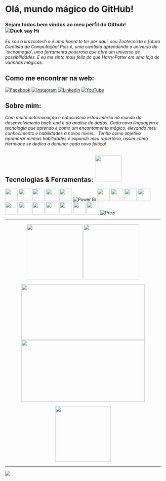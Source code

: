 <!DOCTYPE html>
<html>
  <head>
    <meta charset="UTF-8">
  </head>
  <body>
    <h1>Olá, mundo mágico do GitHub!</h1>
    
### Sejam todos bem vindos ao meu perfil do Github! ![Duck say Hi](https://media.giphy.com/media/26gslMAdctNhu6YnK/giphy.gif?cid=790b7611w8oxncd2arwp4amzu8d71w5yifi6rexaqo8r90hg&ep=v1_stickers_search&rid=giphy.gif&ct=s "This is a sample image.")

*Eu sou a lirazootech e é uma honra te ter por aqui, sou Zootecnista e futura Cientista da Computação! Pois é, uma cientista aprendendo o universo da 'tecnomagia', uma ferramenta poderosa que abre um universo de possibilidades. E eu me sinto mais feliz do que Harry Potter em uma loja de varinhas mágicas.*
## Como me encontrar na web:
<div>

[![Facebook](https://img.shields.io/badge/Facebook-%231877F2.svg?logo=Facebook&logoColor=white)](https://facebook.com/https://www.facebook.com/thayslirav/) [![Instagram](https://img.shields.io/badge/Instagram-%23E4405F.svg?logo=Instagram&logoColor=white)](https://instagram.com/https://www.instagram.com/lirazootech/) [![LinkedIn](https://img.shields.io/badge/LinkedIn-%230077B5.svg?logo=linkedin&logoColor=white)](https://linkedin.com/in/https://www.linkedin.com/in/lirazootech/) [![YouTube](https://img.shields.io/badge/YouTube-%23FF0000.svg?logo=YouTube&logoColor=white)](https://youtube.com/@https://www.youtube.com/@lirazootech) 

## Sobre mim:
*Com muita determinação e entusiasmo estou imersa no mundo do desenvolvimento back-end e da análise de dados. Cada nova linguagem e tecnologia que aprendo é como um encantamento mágico, elevando meu conhecimento e habilidades a novos níveis...*
*Tenho como objetivo aprimorar minhas habilidades e expandir meu repertório, assim como Hermione se dedica a dominar cada novo feitiço!*

## Tecnologias & Ferramentas: <img src="https://media.giphy.com/media/WT9chy8AxXeexEUjWR/giphy.gif?cid=790b7611wuw0t9c5kcff08xqfazb0igzenxij44wy86sb2rj&ep=v1_stickers_search&rid=giphy.gif&ct=s" width="85" height="85"/>

<img loading="lazy" src="https://cdn.jsdelivr.net/gh/devicons/devicon@latest/icons/dotnetcore/dotnetcore-original.svg" width="40" height="40"/> <img loading="lazy" src="https://cdn.jsdelivr.net/gh/devicons/devicon@latest/icons/csharp/csharp-plain.svg" width="40" height="40"/> <img loading="lazy" src="https://cdn.jsdelivr.net/gh/devicons/devicon@latest/icons/docker/docker-original.svg" width="40" height="40"/>
<img loading="lazy" src="https://cdn.jsdelivr.net/gh/devicons/devicon@latest/icons/python/python-original.svg" width="40" height="40"/> <img loading="lazy" src="https://cdn.jsdelivr.net/gh/devicons/devicon@latest/icons/azuresqldatabase/azuresqldatabase-original.svg" width="40" height="40"/> ![Power Bi](https://img.shields.io/badge/power_bi-F2C811?style=for-the-badge&logo=powerbi&logoColor=black) <img loading="lazy" src="https://cdn.jsdelivr.net/gh/devicons/devicon@latest/icons/html5/html5-original.svg" width="40" height="40"/> <img loading="lazy" src="https://cdn.jsdelivr.net/gh/devicons/devicon@latest/icons/css3/css3-original.svg" width="40" height="40"/> <img loading="lazy" src="https://cdn.jsdelivr.net/gh/devicons/devicon@latest/icons/javascript/javascript-original.svg" width="40" height="40"/> <img loading="lazy" src="https://cdn.jsdelivr.net/gh/devicons/devicon@latest/icons/git/git-original.svg" width="40" height="40"/> <img loading="lazy" src="https://cdn.jsdelivr.net/gh/devicons/devicon@latest/icons/githubcodespaces/githubcodespaces-original.svg" width="40" height="40"/> <img loading="lazy" src="https://cdn.jsdelivr.net/gh/devicons/devicon@latest/icons/powershell/powershell-original.svg" width="40" height="40"/> <img loading="lazy" src="https://cdn.jsdelivr.net/gh/devicons/devicon/icons/linux/linux-original.svg" width="40" height="40"/> <img loading="lazy" src="https://cdn.jsdelivr.net/gh/devicons/devicon@latest/icons/canva/canva-original.svg" width="40" height="40"/> <img loading="lazy" src="https://cdn.jsdelivr.net/gh/devicons/devicon@latest/icons/figma/figma-original.svg" width="40" height="40"/> <img loading="lazy" src="https://cdn.jsdelivr.net/gh/devicons/devicon@latest/icons/trello/trello-original.svg" width="40" height="40"/> <img loading="lazy" src="https://cdn.jsdelivr.net/gh/devicons/devicon@latest/icons/notion/notion-original.svg" width="40" height="40"/> ![Prezi](https://img.shields.io/badge/Prezi-%23000000.svg?style=for-the-badge&logo=Prezi&logoColor=white)

---
<p align="center"><img align="center" loading="lazy" src="https://media.giphy.com/media/paTz7UZbPfTZFRYnnB/giphy.gif?cid=790b7611bodrxeehuplu1x49i1rjf31vq6okb7zpk3de969i&ep=v1_stickers_search&rid=giphy.gif&ct=s" width="180" height="180em"/> <img loading="lazy" align="center" height="180em" src="https://github-readme-stats.vercel.app/api/top-langs/?username=lirazootech&theme=vision-friendly-dark&hide_border=false&include_all_commits=false&count_private=false&layout=compact"/>
<a href="https://github.com/lirazootech">  
<p align="center"><img loading="lazy" width="400" height="180em" src="https://github-readme-stats.vercel.app/api?username=lirazootech&theme=vision-friendly-dark&hide_border=false&include_all_commits=false&count_private=false"/> <img loading="lazy" width="400" height="200em" src="https://github-readme-streak-stats.herokuapp.com/?user=lirazootech&theme=vision-friendly-dark&hide_border=false"/>  
<p align="center"><img loading="lazy" align="center" height="180em" src="https://github-contributor-stats.vercel.app/api?username=lirazootech&limit=5&theme=vision-friendly-dark&combine_all_yearly_contributions=true"/>
</div>

---
[![](https://visitcount.itsvg.in/api?id=lirazootech&icon=2&color=2)](https://visitcount.itsvg.in)
  </body>
</html>
